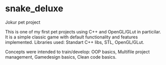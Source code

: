 # snake_deluxe
Jokur pet project

This is one of my first pet projects using C++ and OpenGL/GLut in particilar. 
It is a simple classic game with default functionality and features implemented.
Libraries used: 
  Standart C++ libs,
  STL,
  OpenGL/GLut.

Concepts were intended to train/develop:
  OOP basics,
  Multifile project management,
  Gamedesign basics,
  Clean code basics.
